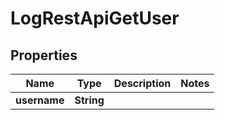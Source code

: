 # LogRestApiGetUser

## Properties
Name | Type | Description | Notes
------------ | ------------- | ------------- | -------------
**username** | **String** |  | 
